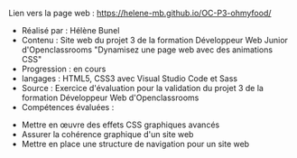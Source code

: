 Lien vers la page web : https://helene-mb.github.io/OC-P3-ohmyfood/
- Réalisé par : Hélène Bunel
- Contenu : Site web du projet 3 de la formation Développeur Web Junior d'Openclassrooms
"Dynamisez une page web avec des animations CSS"
- Progression : en cours
- langages : HTML5, CSS3 avec Visual Studio Code et Sass
- Source :  Exercice d'évaluation pour la validation du projet 3 de la formation Développeur Web d'Openclassrooms
- Compétences évaluées :
+ Mettre en œuvre des effets CSS graphiques avancés
+ Assurer la cohérence graphique d'un site web
+ Mettre en place une structure de navigation pour un site web
